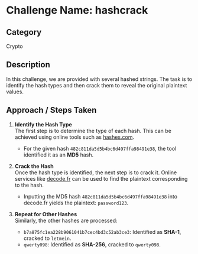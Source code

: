 # Challenge Name: hashcrack

## Category
Crypto

## Description
In this challenge, we are provided with several hashed strings. The task is to identify the hash types and then crack them to reveal the original plaintext values.

## Approach / Steps Taken

1. **Identify the Hash Type**  
   The first step is to determine the type of each hash. This can be achieved using online tools such as [hashes.com](https://hashes.com/en/tools/hash_identifier).

   - For the given hash `482c811da5d5b4bc6d497ffa98491e38`, the tool identified it as an **MD5** hash.

2. **Crack the Hash**  
   Once the hash type is identified, the next step is to crack it. Online services like [decode.fr](https://www.decode.fr/) can be used to find the plaintext corresponding to the hash.

   - Inputting the MD5 hash `482c811da5d5b4bc6d497ffa98491e38` into decode.fr yields the plaintext: `password123`.

3. **Repeat for Other Hashes**  
   Similarly, the other hashes are processed:

   - `b7a875fc1ea228b9061041b7cec4bd3c52ab3ce3`: Identified as **SHA-1**, cracked to `letmein`.
   - `qwerty098`: Identified as **SHA-256**, cracked to `qwerty098`.
